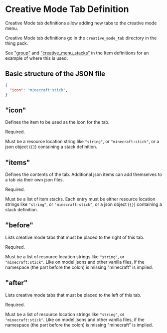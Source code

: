 # Creative Mode Tab Definition

Creative Mode tab definitions allow adding new tabs to the creative mode menu.

Creative Mode tab definitions go in the `creative_mode_tab` directory in the thing pack.

See ["group"](./Items.md#group) and ["creative_menu_stacks"](./Items.md#creative_menu_stacks) in the Item definitions for an example of where this is used.

## Basic structure of the JSON file

```json
{
  "icon": "minecraft:stick",
}
```

## "icon"

Defines the item to be used as the icon for the tab.

Required.

Must be a resource location string like `"string"`, or `"minecraft:stick"`, or a json object (`{}`) containing a stack definition.

## "items"

Defines the contents of the tab. Additional json items can add themselves to a tab via their own json files. 

Required.

Must be a list of item stacks. Each entry must be either resource location strings like `"string"`, or `"minecraft:stick"`, or a json object (`{}`) containing a stack definition.

## "before"

Lists creative mode tabs that must be placed to the right of this tab.

Required.

Must be a list of resource location strings like `"string"`, or `"minecraft:stick"`. Like on model jsons and other vanilla files,
if the namespace (the part before the colon) is missing "minecraft" is implied.

## "after"

Lists creative mode tabs that must be placed to the left of this tab.

Required.

Must be a list of resource location strings like `"string"`, or `"minecraft:stick"`. Like on model jsons and other vanilla files,
if the namespace (the part before the colon) is missing "minecraft" is implied.
